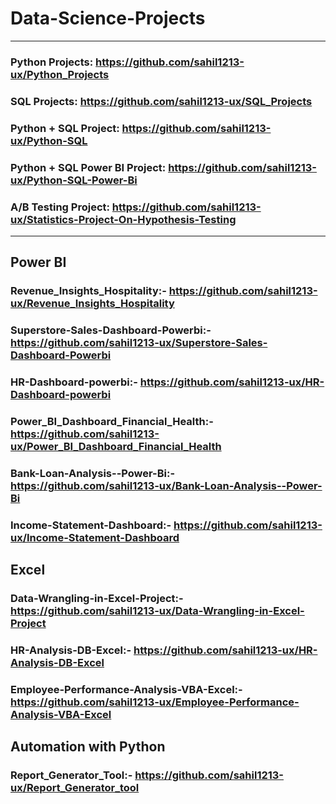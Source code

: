 # Data-Science-Projects
--------------
### Python Projects: https://github.com/sahil1213-ux/Python_Projects

### SQL Projects: https://github.com/sahil1213-ux/SQL_Projects


### Python + SQL Project: https://github.com/sahil1213-ux/Python-SQL


### Python + SQL Power BI Project: https://github.com/sahil1213-ux/Python-SQL-Power-Bi

### A/B Testing Project: https://github.com/sahil1213-ux/Statistics-Project-On-Hypothesis-Testing

--------------
## Power BI
### Revenue_Insights_Hospitality:- https://github.com/sahil1213-ux/Revenue_Insights_Hospitality
### Superstore-Sales-Dashboard-Powerbi:- https://github.com/sahil1213-ux/Superstore-Sales-Dashboard-Powerbi
### HR-Dashboard-powerbi:- https://github.com/sahil1213-ux/HR-Dashboard-powerbi
### Power_BI_Dashboard_Financial_Health:- https://github.com/sahil1213-ux/Power_BI_Dashboard_Financial_Health
### Bank-Loan-Analysis--Power-Bi:- https://github.com/sahil1213-ux/Bank-Loan-Analysis--Power-Bi
### Income-Statement-Dashboard:- https://github.com/sahil1213-ux/Income-Statement-Dashboard

## Excel
### Data-Wrangling-in-Excel-Project:- https://github.com/sahil1213-ux/Data-Wrangling-in-Excel-Project
### HR-Analysis-DB-Excel:- https://github.com/sahil1213-ux/HR-Analysis-DB-Excel
### Employee-Performance-Analysis-VBA-Excel:- https://github.com/sahil1213-ux/Employee-Performance-Analysis-VBA-Excel

## Automation with Python
### Report_Generator_Tool:- https://github.com/sahil1213-ux/Report_Generator_tool



















